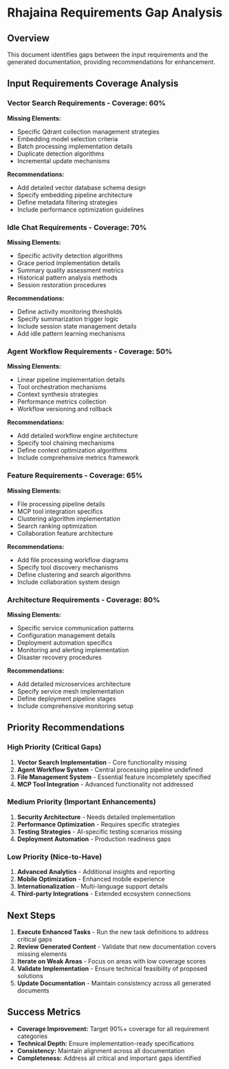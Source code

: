 # Rhajaina Requirements Gap Analysis

## Overview

This document identifies gaps between the input requirements and the generated documentation, providing recommendations for enhancement.

## Input Requirements Coverage Analysis

### Vector Search Requirements - Coverage: 60%
**Missing Elements:**
- Specific Qdrant collection management strategies
- Embedding model selection criteria
- Batch processing implementation details
- Duplicate detection algorithms
- Incremental update mechanisms

**Recommendations:**
- Add detailed vector database schema design
- Specify embedding pipeline architecture
- Define metadata filtering strategies
- Include performance optimization guidelines

### Idle Chat Requirements - Coverage: 70%
**Missing Elements:**
- Specific activity detection algorithms
- Grace period implementation details
- Summary quality assessment metrics
- Historical pattern analysis methods
- Session restoration procedures

**Recommendations:**
- Define activity monitoring thresholds
- Specify summarization trigger logic
- Include session state management details
- Add idle pattern learning mechanisms

### Agent Workflow Requirements - Coverage: 50%
**Missing Elements:**
- Linear pipeline implementation details
- Tool orchestration mechanisms
- Context synthesis strategies
- Performance metrics collection
- Workflow versioning and rollback

**Recommendations:**
- Add detailed workflow engine architecture
- Specify tool chaining mechanisms
- Define context optimization algorithms
- Include comprehensive metrics framework

### Feature Requirements - Coverage: 65%
**Missing Elements:**
- File processing pipeline details
- MCP tool integration specifics
- Clustering algorithm implementation
- Search ranking optimization
- Collaboration feature architecture

**Recommendations:**
- Add file processing workflow diagrams
- Specify tool discovery mechanisms
- Define clustering and search algorithms
- Include collaboration system design

### Architecture Requirements - Coverage: 80%
**Missing Elements:**
- Specific service communication patterns
- Configuration management details
- Deployment automation specifics
- Monitoring and alerting implementation
- Disaster recovery procedures

**Recommendations:**
- Add detailed microservices architecture
- Specify service mesh implementation
- Define deployment pipeline stages
- Include comprehensive monitoring setup

## Priority Recommendations

### High Priority (Critical Gaps)
1. **Vector Search Implementation** - Core functionality missing
2. **Agent Workflow System** - Central processing pipeline undefined
3. **File Management System** - Essential feature incompletely specified
4. **MCP Tool Integration** - Advanced functionality not addressed

### Medium Priority (Important Enhancements)
1. **Security Architecture** - Needs detailed implementation
2. **Performance Optimization** - Requires specific strategies
3. **Testing Strategies** - AI-specific testing scenarios missing
4. **Deployment Automation** - Production readiness gaps

### Low Priority (Nice-to-Have)
1. **Advanced Analytics** - Additional insights and reporting
2. **Mobile Optimization** - Enhanced mobile experience
3. **Internationalization** - Multi-language support details
4. **Third-party Integrations** - Extended ecosystem connections

## Next Steps

1. **Execute Enhanced Tasks** - Run the new task definitions to address critical gaps
2. **Review Generated Content** - Validate that new documentation covers missing elements
3. **Iterate on Weak Areas** - Focus on areas with low coverage scores
4. **Validate Implementation** - Ensure technical feasibility of proposed solutions
5. **Update Documentation** - Maintain consistency across all generated documents

## Success Metrics

- **Coverage Improvement:** Target 90%+ coverage for all requirement categories
- **Technical Depth:** Ensure implementation-ready specifications
- **Consistency:** Maintain alignment across all documentation
- **Completeness:** Address all critical and important gaps identified
